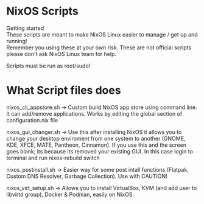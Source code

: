 # NixOS Scripts

Getting started  
These scripts are meant to make NixOS Linux easier to manage / get up and running!  
Remember you using these at your own risk. These are not official scripts please don't ask NixOS Linux team for help.  

Scripts must be run as root/sudo!


# What Script files does


nixos_cli_appstore.sh -> Custom build NixOS app store using command line. It can add/remove applications. Works by editing the global section of configuration.nix file


nixos_gui_changer.sh -> Use this after installing NixOS it allows you to change your desktop enviroment from one system to another (GNOME, KDE, XFCE, MATE, Pantheon, Cinnamon). If you use this and the screen goes blank; its because its removed your existing GUI. In this case login to terminal and run nixos-rebuild switch


nixos_postinstall.sh -> Easier way for some post intall functions (Flatpak, Custom DNS Resolver, Garbage Collection). Use with CAUTION! 


nixos_virt_setup.sh -> Allows you to install VirtualBox, KVM (and add user to libvirtd group), Docker & Podman,  easily on NixOS.

